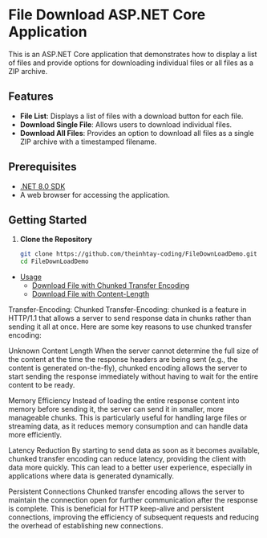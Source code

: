 # File Download ASP.NET Core Application

This is an ASP.NET Core application that demonstrates how to display a list of files and provide options for downloading individual files or all files as a ZIP archive.

## Features

- **File List**: Displays a list of files with a download button for each file.
- **Download Single File**: Allows users to download individual files.
- **Download All Files**: Provides an option to download all files as a single ZIP archive with a timestamped filename.

## Prerequisites

- [.NET 8.0 SDK](https://dotnet.microsoft.com/download/dotnet/8.0)
- A web browser for accessing the application.

## Getting Started

1. **Clone the Repository**

   ```bash
   git clone https://github.com/theinhtay-coding/FileDownLoadDemo.git
   cd FileDownLoadDemo


- [Usage](#usage)
  - [Download File with Chunked Transfer Encoding](#download-file-with-chunked-transfer-encoding)
  - [Download File with Content-Length](#download-file-with-content-length)
	
Transfer-Encoding: Chunked
Transfer-Encoding: chunked is a feature in HTTP/1.1 that allows a server to send response data in chunks rather than sending it all at once. Here are some key reasons to use chunked transfer encoding:

Unknown Content Length
When the server cannot determine the full size of the content at the time the response headers are being sent (e.g., the content is generated on-the-fly), chunked encoding allows the server to start sending the response immediately without having to wait for the entire content to be ready.

Memory Efficiency
Instead of loading the entire response content into memory before sending it, the server can send it in smaller, more manageable chunks. This is particularly useful for handling large files or streaming data, as it reduces memory consumption and can handle data more efficiently.

Latency Reduction
By starting to send data as soon as it becomes available, chunked transfer encoding can reduce latency, providing the client with data more quickly. This can lead to a better user experience, especially in applications where data is generated dynamically.

Persistent Connections
Chunked transfer encoding allows the server to maintain the connection open for further communication after the response is complete. This is beneficial for HTTP keep-alive and persistent connections, improving the efficiency of subsequent requests and reducing the overhead of establishing new connections.
